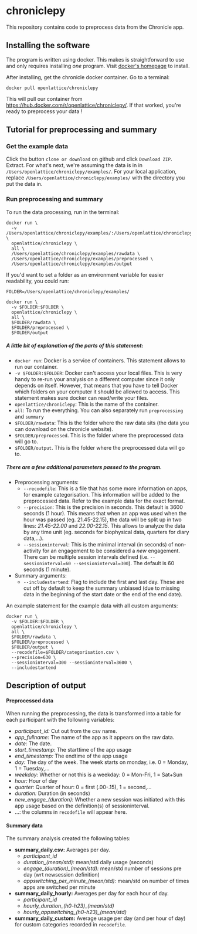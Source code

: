 # chroniclepy

This repository contains code to preprocess data from the Chronicle app.

## Installing the software

The program is written using docker.  This makes is straightforward to use and only requires installing *one* program.  Visit [docker's homepage](https://www.docker.com/get-started) to install.

After installing, get the chronicle docker container.  Go to a terminal:

    docker pull openlattice/chroniclepy

This will pull our container from https://hub.docker.com/r/openlattice/chroniclepy/.  If that worked, you're ready to preprocess your data !

## Tutorial for preprocessing and summary

### Get the example data

Click the button `clone or download` on github and click `Download ZIP`. Extract.
For what's next, we're assuming the data is in in `/Users/openlattice/chroniclepy/examples/`.   For your local application, replace `/Users/openlattice/chroniclepy/examples/` with the directory you put the data in.

### Run preprocessing and summary

To run the data processing, run in the terminal:

    docker run \
      -v /Users/openlattice/chroniclepy/examples/:/Users/openlattice/chroniclepy/examples/ \
      openlattice/chroniclepy \
      all \
      /Users/openlattice/chroniclepy/examples/rawdata \
      /Users/openlattice/chroniclepy/examples/preprocessed \
      /Users/openlattice/chroniclepy/examples/output

If you'd want to set a folder as an environment variable for easier readability, you could run:

    FOLDER=/Users/openlattice/chroniclepy/examples/

    docker run \
      -v $FOLDER:$FOLDER \
      openlattice/chroniclepy \
      all \
      $FOLDER/rawdata \
      $FOLDER/preprocessed \
      $FOLDER/output


##### A little bit of explanation of the parts  of this statement:
- `docker run`: Docker is a service of containers.  This statement allows to run our container.
- `-v $FOLDER:$FOLDER`: Docker can't access your local files.  This is very handy to re-run your analysis on a different computer since it only depends on itself.  However, that means that you have to tell Docker which folders on your computer it should be allowed to access.  This statement makes sure docker can read/write your files.
- `openlattice/chroniclepy`: This is the name of the container.  
- `all`: To run the everything.  You can also separately run `preprocessing` and `summary`
- `$FOLDER/rawdata`: This is the folder where the raw data sits (the data you can download on the chronicle website).
- `$FOLDER/preprocessed`.  This is the folder where the preprocessed data will go to.
- `$FOLDER/output`.  This is the folder where the preprocessed data will go to.

##### There are a few additional parameters passed to the program.  
- Preprocessing arguments:
    - `--recodefile`: This is a file that has some more information on apps, for example categorisation.  This information will be added to the preprocessed data.  Refer to the example data for the exact format.
    - `--precision`: This is the precision in seconds.  This default is 3600 seconds (1 hour).  This means that when an app was used when the hour was passed (eg. 21.45-22.15), the data will be split up in two lines: *21.45-22.00* and *22.00-22.15*.  This allows to analyze the data by any time unit (eg. seconds for biophysical data, quarters for diary data,...).
    - `--sessioninterval`: This is the minimal interval (in seconds) of non-activity for an engagement to be considered a *new* engagement.  There can be multiple session intervals defined (i.e. `--sessioninterval=60 --sessioninterval=300`).  The default is 60 seconds (1 minute).
- Summary arguments:
    - `--includestartend`: Flag to include the first and last day.  These are cut off by default to keep the summary unbiased (due to missing data in the beginning of the start date or the end of the end date).

An example statement for the example data with all custom arguments:

    docker run \
      -v $FOLDER:$FOLDER \
      openlattice/chroniclepy \
      all \
      $FOLDER/rawdata \
      $FOLDER/preprocessed \
      $FOLDER/output \
      --recodefile=$FOLDER/categorisation.csv \
      --precision=630 \
      --sessioninterval=300 --sessioninterval=3600 \
      --includestartend


## Description of output

#### Preprocessed data

When running the preprocessing, the data is transformed into a table for each participant with the following variables:
- *participant_id:* Cut out from the csv name.
- *app_fullname:* The name of the app as it appears on the raw data.
- *date:* The date.
- *start_timestamp:* The starttime of the app usage
- *end_timestamp:* The endtime of the app usage
- *day:* The day of the week.  The week starts on monday, i.e. 0 = Monday, 1 = Tuesday,...
- *weekday:* Whether or not this is a weekday: 0 = Mon-Fri, 1 = Sat+Sun
- *hour:* Hour of day
- *quarter:* Quarter of hour: 0 = first (.00-.15), 1 = second,...
- *duration:* Duration (in seconds)
- *new_engage_(duration):* Whether a new session was initiated with this app usage based on the definition(s) of sessioninterval.  
- ...: the columns in `recodefile` will appear here.

#### Summary data

The summary analysis created the following tables:
- **summary_daily.csv:** Averages per day.
    - *participant_id*
    - *duration_(mean/std):* mean/std daily usage (seconds)
    - *engage_(duration)_(mean/std):* mean/std number of sessions pre day (wrt newsession definition)
    - *appswitching_per_minute_(mean/std):* mean/std on number of times apps are switched per minute
- **summary_daily_hourly:** Averages per day for each hour of day.
    - *participant_id*
    - *hourly_duration_(h0-h23)_(mean/std)*
    - *hourly_appswitching_(h0-h23)_(mean/std)*
- **summary_daily_custom:** Average usage per day (and per hour of day) for custom categories recorded in `recodefile`.
